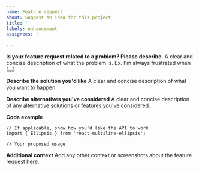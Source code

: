 ```yaml
---
name: Feature request
about: Suggest an idea for this project
title: ''
labels: enhancement
assignees: ''

---
```


**Is your feature request related to a problem? Please describe.**
A clear and concise description of what the problem is. Ex. I'm always frustrated when [...]

**Describe the solution you'd like**
A clear and concise description of what you want to happen.

**Describe alternatives you've considered**
A clear and concise description of any alternative solutions or features you've considered.

**Code example**
```tsx
// If applicable, show how you'd like the API to work
import { Ellipsis } from 'react-multiline-ellipsis';

// Your proposed usage
```

**Additional context**
Add any other context or screenshots about the feature request here.
